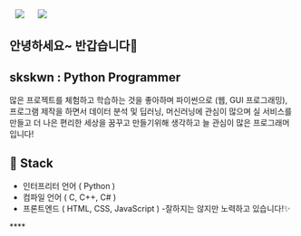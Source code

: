 <div>
    <img 
        src="https://hits.seeyoufarm.com/api/count/incr/badge.svg?url=https%3A%2F%2Fgithub.com%2Fskskwn&count_bg=%2379C83D&title_bg=%23555555&icon=&icon_color=%23E7E7E7&title=hits&edge_flat=false"
        style="height : auto; margin-left : 10px; margin-right : 10px;"/>
    <img 
        src="https://img.shields.io/github/followers/skskwn?style=social"
        style="height : auto; margin-left : 10px; margin-right : 10px;"/>
</div>

## 안녕하세요~ 반갑습니다👋

## skskwn : Python Programmer

많은 프로젝트를 체험하고 학습하는 것을 좋아하며 파이썬으로 (웹, GUI 프로그래밍), 프로그램 제작을 하면서 데이터 분석 및 딥러닝, 머신러닝에 관심이 많으며 실 서비스를 만들고 더 나은 편리한 세상을 꿈꾸고 만들기위해 생각하고 늘 관심이 많은 프로그래머입니다!

## 📖 Stack

- 인터프리터 언어 ( Python )
- 컴파일 언어 ( C, C++, C# )
- 프론트엔드 ( HTML, CSS, JavaScript ) -잘하지는 않지만 노력하고 있습니다!✨




</a>****
